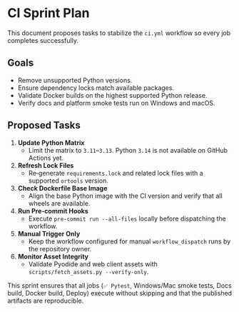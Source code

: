 # CI Sprint Plan

This document proposes tasks to stabilize the `ci.yml` workflow so every job completes successfully.

## Goals
- Remove unsupported Python versions.
- Ensure dependency locks match available packages.
- Validate Docker builds on the highest supported Python release.
- Verify docs and platform smoke tests run on Windows and macOS.

## Proposed Tasks
1. **Update Python Matrix**
   - Limit the matrix to `3.11`–`3.13`. Python `3.14` is not available on GitHub Actions yet.
2. **Refresh Lock Files**
   - Re‑generate `requirements.lock` and related lock files with a supported `ortools` version.
3. **Check Dockerfile Base Image**
   - Align the base Python image with the CI version and verify that all wheels are available.
4. **Run Pre‑commit Hooks**
   - Execute `pre-commit run --all-files` locally before dispatching the workflow.
5. **Manual Trigger Only**
   - Keep the workflow configured for manual `workflow_dispatch` runs by the repository owner.
6. **Monitor Asset Integrity**
   - Validate Pyodide and web client assets with `scripts/fetch_assets.py --verify-only`.

This sprint ensures that all jobs (`✅ Pytest`, Windows/Mac smoke tests, Docs build, Docker build, Deploy) execute without skipping and that the published artifacts are reproducible.
